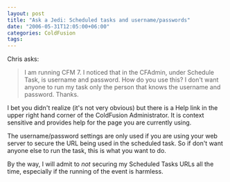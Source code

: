 ```yaml
---
layout: post
title: "Ask a Jedi: Scheduled tasks and username/passwords"
date: "2006-05-31T12:05:00+06:00"
categories: ColdFusion 
tags: 
---
```


Chris asks:

<blockquote>
I am running CFM 7.  I noticed that in the CFAdmin, under Schedule Task, is username and password.  How do you use this?  I don't want anyone to run my task only the person that knows the username and password.  Thanks.
</blockquote>

I bet you didn't realize (it's not very obvious) but there is a Help link in the upper right hand corner of the ColdFusion Administrator. It is context sensitive and provides help for the page you are currently using. 

The username/password settings are only used if you are using your web server to secure the URL being used in the scheduled task. So if don't want anyone else to run the task, this is what you want to do.

By the way, I will admit to <i>not</i> securing my Scheduled Tasks URLs all the time, especially if the running of the event is harmless.